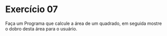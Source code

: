 # Exercício 07
Faça um Programa que calcule a área de um quadrado, em seguida mostre o dobro desta área para o usuário.
